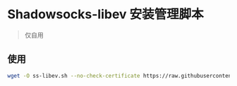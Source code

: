 # Shadowsocks-libev 安装管理脚本
> 仅自用
## 使用
```bash
wget -O ss-libev.sh --no-check-certificate https://raw.githubusercontent.com/xOS/Shadowsocks-libev/master/shadowsocks-libev.sh && chmod +x ss-libev.sh && ./ss-libev.sh
```
